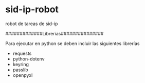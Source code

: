 # sid-ip-robot
robot de tareas de sid-ip

#############Librerias###############

Para ejecutar en python se deben incluir las siguientes librerías
- requests
- python-dotenv
- keyring
- passlib
- openpyxl